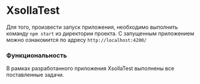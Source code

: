 # XsollaTest

Для того, произвести запуск приложения, необходимо выполнить команду `npm start` из директории проекта.
С запущенным приложением можно ознакомится по адресу `http://localhost:4200/`

### Функциональность

В рамках разработанного приложения XsollaTest выполнены все поставленные задачи.
